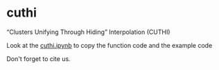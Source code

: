 # cuthi
“Clusters Unifying Through Hiding” Interpolation  (CUTHI)

Look at the [cuthi.ipynb](cuthi.ipynb) to copy the function code and the example code

Don't forget to cite us.
